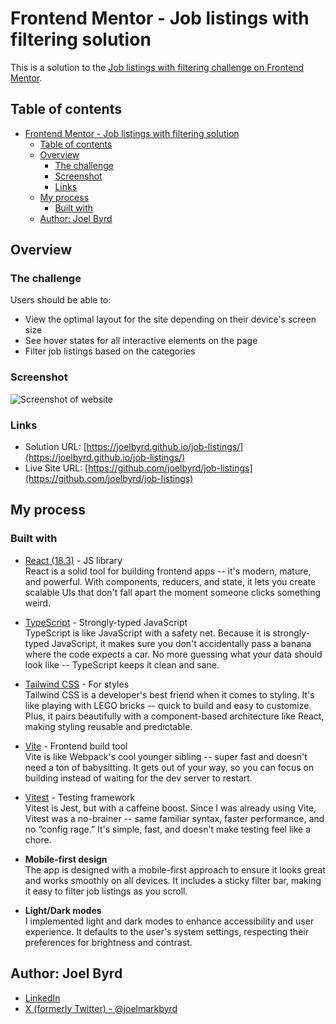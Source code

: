 # Frontend Mentor - Job listings with filtering solution

This is a solution to the [Job listings with filtering challenge on Frontend Mentor](https://www.frontendmentor.io/challenges/job-listings-with-filtering-ivstIPCt).

## Table of contents

- [Frontend Mentor - Job listings with filtering solution](#frontend-mentor---job-listings-with-filtering-solution)
  - [Table of contents](#table-of-contents)
  - [Overview](#overview)
    - [The challenge](#the-challenge)
    - [Screenshot](#screenshot)
    - [Links](#links)
  - [My process](#my-process)
    - [Built with](#built-with)
  - [Author: Joel Byrd](#author-joel-byrd)

## Overview

### The challenge

Users should be able to:

- View the optimal layout for the site depending on their device's screen size
- See hover states for all interactive elements on the page
- Filter job listings based on the categories

### Screenshot

![Screenshot of website](assets/screenshot.jpg)

### Links

- Solution URL: [https://joelbyrd.github.io/job-listings/](https://joelbyrd.github.io/job-listings/)
- Live Site URL: [https://github.com/joelbyrd/job-listings](https://github.com/joelbyrd/job-listings)

## My process

### Built with

- [React (18.3)](https://reactjs.org/) - JS library  
  React is a solid tool for building frontend apps -- it's modern, mature, and powerful. With components, reducers, and state, it lets you create scalable UIs that don't fall apart the moment someone clicks something weird.

- [TypeScript](https://www.typescriptlang.org/) - Strongly-typed JavaScript  
  TypeScript is like JavaScript with a safety net. Because it is strongly-typed JavaScript, it makes sure you don't accidentally pass a banana where the code expects a car. No more guessing what your data should look like -- TypeScript keeps it clean and sane.

- [Tailwind CSS](https://tailwindcss.com/) - For styles  
  Tailwind CSS is a developer's best friend when it comes to styling. It's like playing with LEGO bricks -- quick to build and easy to customize. Plus, it pairs beautifully with a component-based architecture like React, making styling reusable and predictable.

- [Vite](https://vite.dev/) - Frontend build tool  
  Vite is like Webpack's cool younger sibling -- super fast and doesn't need a ton of babysitting. It gets out of your way, so you can focus on building instead of waiting for the dev server to restart.

- [Vitest](https://vitest.dev/) - Testing framework  
  Vitest is Jest, but with a caffeine boost. Since I was already using Vite, Vitest was a no-brainer -- same familiar syntax, faster performance, and no “config rage.” It's simple, fast, and doesn't make testing feel like a chore.

- **Mobile-first design**  
  The app is designed with a mobile-first approach to ensure it looks great and works smoothly on all devices. It includes a sticky filter bar, making it easy to filter job listings as you scroll.

- **Light/Dark modes**  
  I implemented light and dark modes to enhance accessibility and user experience. It defaults to the user's system settings, respecting their preferences for brightness and contrast.

## Author: Joel Byrd

- [LinkedIn](https://www.linkedin.com/in/joelbyrd/)
- [X (formerly Twitter) - @joelmarkbyrd](https://x.com/joelmarkbyrd)
